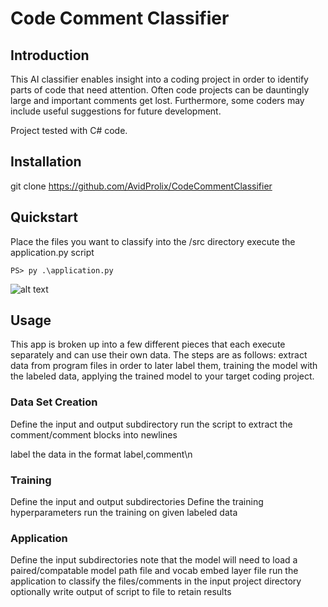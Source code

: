 # Code Comment Classifier

## Introduction

This AI classifier enables insight into a coding project in order to identify parts of code that need attention. Often code projects can be dauntingly large and important comments get lost. Furthermore, some coders may include useful suggestions for future development.

Project tested with C# code.

## Installation

git clone https://github.com/AvidProlix/CodeCommentClassifier

## Quickstart

Place the files you want to classify into the /src directory
execute the application.py script

```PS> py .\application.py```

![alt text](https://github.com/AvidProlix/CodeCommentClassifier/blob/main/example.PNG?raw=true)

## Usage

This app is broken up into a few different pieces that each execute separately and can use their own data. The steps are as follows: extract data from program files in order to later label them, training the model with the labeled data, applying the trained model to your target coding project.

### Data Set Creation

Define the input and output subdirectory
run the script to extract the comment/comment blocks into newlines

label the data in the format label,comment\n

### Training

Define the input and output subdirectories
Define the training hyperparameters
run the training on given labeled data

### Application

Define the input subdirectories
note that the model will need to load a paired/compatable model path file and vocab embed layer file
run the application to classify the files/comments in the input project directory
optionally write output of script to file to retain results
